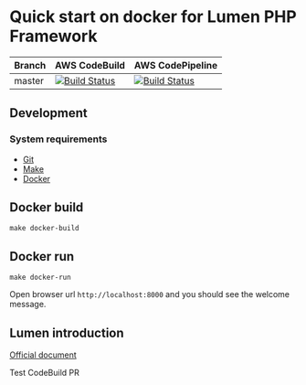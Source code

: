 # Quick start on docker for Lumen PHP Framework

| Branch | AWS CodeBuild | AWS CodePipeline |
| -------- | -------- | -------- |
| master     | [![Build Status](https://codebuild.ap-northeast-1.amazonaws.com/badges?uuid=eyJlbmNyeXB0ZWREYXRhIjoickozUEx0WXc1TnB5eE9OR3pxdzVndDhTdmtyNnNVZE1RSExTeE4vZzBVWHdsMHVwcmFzSjh6VGV3Y1BiQlNpUVJxU1ZCbi9saFRldWx2RzZKYUVLVmdnPSIsIml2UGFyYW1ldGVyU3BlYyI6IkhlOGlHdjA3NFlkSHZjVjIiLCJtYXRlcmlhbFNldFNlcmlhbCI6MX0%3D&branch=master)](https://ap-northeast-1.console.aws.amazon.com/codesuite/codebuild/482631629698/projects/LumenDockerDevCodeBuildExcl-UoNLBSU5jz5U/history?region=ap-northeast-1)     | [![Build Status](https://lumendockerawscicdinfrastack-badgebucket1dd67e45-ycwqqi9kehen.s3-ap-northeast-1.amazonaws.com/master-latest-build.svg#1)](https://ap-northeast-1.console.aws.amazon.com/codesuite/codepipeline/pipelines/LumenDockerDevPipeline/view)     |


## Development

### System requirements

-   [Git](https://git-scm.com/)
-   [Make](https://www.gnu.org/software/make/)
-   [Docker](https://www.docker.com/)

## Docker build

```
make docker-build
```

## Docker run

```
make docker-run
```

Open browser url `http://localhost:8000` and you should see the welcome message.

## Lumen introduction

[Official document](https://github.com/laravel/lumen/blob/master/README.md)

Test CodeBuild PR
